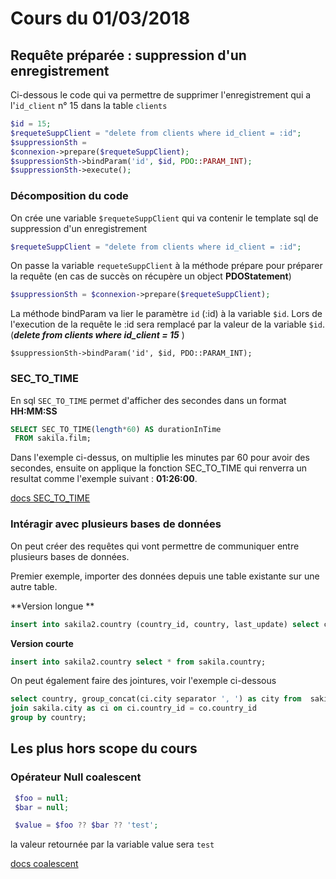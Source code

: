 # Cours du 01/03/2018

## Requête préparée : suppression d'un enregistrement
Ci-dessous le code qui va permettre de supprimer l'enregistrement qui a l'`id_client` n° 15 dans la table `clients`

```php
$id = 15;
$requeteSuppClient = "delete from clients where id_client = :id";
$suppressionSth =
$connexion->prepare($requeteSuppClient);
$suppressionSth->bindParam('id', $id, PDO::PARAM_INT);
$suppressionSth->execute();
```
### Décomposition du code
On crée une variable `$requeteSuppClient` qui va contenir le template sql de suppression d'un enregistrement

```php
$requeteSuppClient = "delete from clients where id_client = :id";
```

On passe la variable `requeteSuppClient` à la méthode prépare pour préparer la requête (en cas de succès on récupère un object **PDOStatement**)

```php
$suppressionSth = $connexion->prepare($requeteSuppClient);
```

La méthode bindParam va lier le paramètre `id` (:id) à la variable `$id`. Lors de l'execution de la requête le :id sera remplacé par la valeur de la variable `$id`.
(***delete from clients where id_client = 15*** )

```
$suppressionSth->bindParam('id', $id, PDO::PARAM_INT);
```

### SEC_TO_TIME

En sql `SEC_TO_TIME` permet d'afficher des secondes dans un format **HH:MM:SS**

```sql
SELECT SEC_TO_TIME(length*60) AS durationInTime
 FROM sakila.film;
```
Dans l'exemple ci-dessus, on multiplie les minutes par 60 pour avoir des secondes, ensuite on applique la fonction SEC_TO_TIME qui renverra un resultat comme l'exemple suivant : **01:26:00**.

[docs SEC_TO_TIME](http://sql.sh/fonctions/sec_to_time)

### Intéragir avec plusieurs bases de données

On peut créer des requêtes qui vont permettre de communiquer entre plusieurs bases de données.

Premier exemple, importer des données depuis une table existante sur une autre table.

**Version longue **
```sql
insert into sakila2.country (country_id, country, last_update) select country_id, country, last_update from sakila.country;
```

 **Version courte**
```sql
insert into sakila2.country select * from sakila.country;
```
On peut également faire des jointures, voir l'exemple ci-dessous

```sql
select country, group_concat(ci.city separator ', ') as city from  sakila2.country as co
join sakila.city as ci on ci.country_id = co.country_id
group by country;
```


## Les plus hors scope du cours

### Opérateur Null coalescent

```php
 $foo = null;
 $bar = null;

 $value = $foo ?? $bar ?? 'test';
```
la valeur retournée par la variable value sera `test`

[docs coalescent ](http://php.net/manual/fr/migration70.new-features.php#migration70.new-features.null-coalesce-op)
